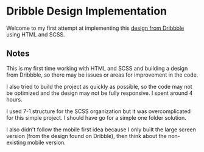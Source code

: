 # Dribble Design Implementation

Welcome to my first attempt at implementing this [design from Dribbble](https://dribbble.com/shots/16950858-NFT-Marketplace-Landing-Page-Animation?showSimilarShots=true&_=1638112485538) using HTML and SCSS. 

## Notes

This is my first time working with HTML and SCSS and building a design from Dribbble, so there may be issues or areas for improvement in the code.

I also tried to build the project as quickly as possible, so the code may not be optimized and the design may not be fully responsive. I spent around 4 hours.

I used 7-1 structure for the SCSS organization but it was overcomplicated for this simple project. I should have go for a simple one folder solution.

I also didn't follow the mobile first idea because I only built the large screen version (from the design found on Dribble), then think about the non-existing mobile version.
